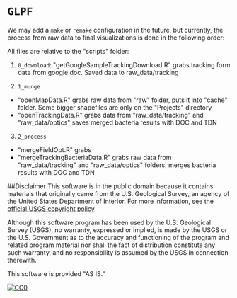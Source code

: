`GLPF`
=============

We may add a `make` or `remake` configuration in the future, but currently, the process from raw data to final visualizations is done in the following order:

All files are relative to the "scripts" folder:

1. `0_download`:
  "getGoogleSampleTrackingDownload.R" grabs tracking form data from google doc. Saved data to raw_data/tracking
  
2. `1_munge`
  * "openMapData.R" grabs raw data from "raw" folder, puts it into "cache" folder. Some bigger shapefiles are only on the "Projects" directory
  * "openTrackingData.R" grabs data from "raw_data/tracking" and "raw_data/optics" saves merged bacteria results with DOC and TDN
  
3. `2_process`
  * "mergeFieldOpt.R" grabs
  * "mergeTrackingBacteriaData.R" grabs raw data from "raw_data/tracking" and "raw_data/optics" folders, merges bacteria results with DOC and TDN

##Disclaimer
This software is in the public domain because it contains materials that originally came from the U.S. Geological Survey, an agency of the United States Department of Interior. For more information, see the [official USGS copyright policy](http://www.usgs.gov/visual-id/credit_usgs.html#copyright/ "official USGS copyright policy")

Although this software program has been used by the U.S. Geological Survey (USGS), no warranty, expressed or implied, is made by the USGS or the U.S. Government as to the accuracy and functioning of the program and related program material nor shall the fact of distribution constitute any such warranty, and no responsibility is assumed by the USGS in connection therewith.

This software is provided "AS IS."

 [
    ![CC0](http://i.creativecommons.org/p/zero/1.0/88x31.png)
  ](http://creativecommons.org/publicdomain/zero/1.0/)

